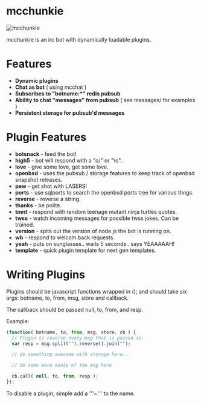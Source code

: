 mcchunkie
=========
![mcchunkie](https://raw.github.com/qbit/mcchunkie/master/mcchunkie.png)

mcchunkie is an irc bot with dynamically loadable plugins.

Features
========

* **Dynamic plugins**
* **Chat as bot** ( using mcchat )
* **Subscribes to "botname:*" redis pubsub** 
* **Ability to chat "messages" from pubsub** ( see messages/ for
  examples )
* **Persistent storage for pubsub'd messages**

Plugin Features
===============

* **botsnack** - feed the bot!
* **high5** - bot will respond with a "o/" or "\o".
* **love** - give some love, get some love.
* **openbsd** - uses the pubsub / storage features to keep track of
  openbsd snapshot releases.
* **pew** - get shot with LASERS!
* **ports** - use sqlports to search the openbsd ports tree for various
  thngs.
* **reverse** - reverse a string.
* **thanks** - be polite.
* **tmnt** - respond with random teenage mutant ninja turtles quotes.
* **twss** - watch incoming messages for possible twss jokes.  Can be
  trained.
* **version** - spits out the version of node.js the bot is running on.
* **wb** - respond to welcom back requests.
* **yeah** - puts on sunglasses.. waits 5 seconds.. says YEAAAAAH!
* **template** - quick plugin template for next gen templates.

Writing Plugins
===============

Plugins should be javascript functions wrapped in (); and should take
six args: botname, to, from, msg, store and callback.

The callback should be passed null, to, from, and resp.

Example:

````javascript
(function( botname, to, from, msg, store, cb ) {
  // Plugin to reverse every msg that is passed in.
  var resp = msg.split("").reverse().join("");

  // do something awesome with storage here..

  // do some more manip of the msg here

  cb.call( null, to, from, resp );
});
````
To disable a plugin, simple add a '''~''' to the name.

